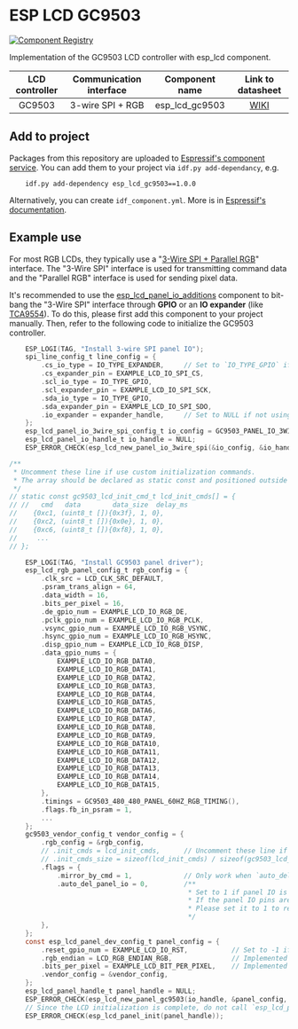 # ESP LCD GC9503

[![Component Registry](https://components.espressif.com/components/espressif/esp_lcd_gc9503/badge.svg)](https://components.espressif.com/components/espressif/esp_lcd_gc9503)

Implementation of the GC9503 LCD controller with esp_lcd component.

| LCD controller | Communication interface | Component name |                     Link to datasheet                      |
| :------------: | :---------------------: | :------------: | :--------------------------------------------------------: |
|     GC9503     |    3-wire SPI + RGB     | esp_lcd_gc9503 | [WIKI](https://github.com/espressif/esp-dev-kits/blob/master/docs/_static/esp32-s3-lcd-ev-board/datasheets/3.95_480x480_SmartDisplay/GC9503NP_DataSheet_V1.7.pdf) |

## Add to project

Packages from this repository are uploaded to [Espressif's component service](https://components.espressif.com/).
You can add them to your project via `idf.py add-dependancy`, e.g.

```
    idf.py add-dependency esp_lcd_gc9503==1.0.0
```

Alternatively, you can create `idf_component.yml`. More is in [Espressif's documentation](https://docs.espressif.com/projects/esp-idf/en/latest/esp32/api-guides/tools/idf-component-manager.html).

## Example use

For most RGB LCDs, they typically use a "[3-Wire SPI + Parallel RGB](https://focuslcds.com/3-wire-spi-parallel-rgb-interface-fan4213/)" interface. The "3-Wire SPI" interface is used for transmitting command data and the "Parallel RGB" interface is used for sending pixel data.

It's recommended to use the [esp_lcd_panel_io_additions](https://components.espressif.com/components/espressif/esp_lcd_panel_io_additions) component to bit-bang the "3-Wire SPI" interface through **GPIO** or an **IO expander** (like [TCA9554](https://components.espressif.com/components/espressif/esp_io_expander_tca9554)). To do this, please first add this component to your project manually. Then, refer to the following code to initialize the GC9503 controller.

```c
    ESP_LOGI(TAG, "Install 3-wire SPI panel IO");
    spi_line_config_t line_config = {
        .cs_io_type = IO_TYPE_EXPANDER,     // Set to `IO_TYPE_GPIO` if using GPIO, same to below
        .cs_expander_pin = EXAMPLE_LCD_IO_SPI_CS,
        .scl_io_type = IO_TYPE_GPIO,
        .scl_expander_pin = EXAMPLE_LCD_IO_SPI_SCK,
        .sda_io_type = IO_TYPE_GPIO,
        .sda_expander_pin = EXAMPLE_LCD_IO_SPI_SDO,
        .io_expander = expander_handle,     // Set to NULL if not using IO expander
    };
    esp_lcd_panel_io_3wire_spi_config_t io_config = GC9503_PANEL_IO_3WIRE_SPI_CONFIG(line_config, 0);
    esp_lcd_panel_io_handle_t io_handle = NULL;
    ESP_ERROR_CHECK(esp_lcd_new_panel_io_3wire_spi(&io_config, &io_handle));

/**
 * Uncomment these line if use custom initialization commands.
 * The array should be declared as static const and positioned outside the function.
 */
// static const gc9503_lcd_init_cmd_t lcd_init_cmds[] = {
// //   cmd   data        data_size  delay_ms
//    {0xc1, (uint8_t []){0x3f}, 1, 0},
//    {0xc2, (uint8_t []){0x0e}, 1, 0},
//    {0xc6, (uint8_t []){0xf8}, 1, 0},
//     ...
// };

    ESP_LOGI(TAG, "Install GC9503 panel driver");
    esp_lcd_rgb_panel_config_t rgb_config = {
        .clk_src = LCD_CLK_SRC_DEFAULT,
        .psram_trans_align = 64,
        .data_width = 16,
        .bits_per_pixel = 16,
        .de_gpio_num = EXAMPLE_LCD_IO_RGB_DE,
        .pclk_gpio_num = EXAMPLE_LCD_IO_RGB_PCLK,
        .vsync_gpio_num = EXAMPLE_LCD_IO_RGB_VSYNC,
        .hsync_gpio_num = EXAMPLE_LCD_IO_RGB_HSYNC,
        .disp_gpio_num = EXAMPLE_LCD_IO_RGB_DISP,
        .data_gpio_nums = {
            EXAMPLE_LCD_IO_RGB_DATA0,
            EXAMPLE_LCD_IO_RGB_DATA1,
            EXAMPLE_LCD_IO_RGB_DATA2,
            EXAMPLE_LCD_IO_RGB_DATA3,
            EXAMPLE_LCD_IO_RGB_DATA4,
            EXAMPLE_LCD_IO_RGB_DATA5,
            EXAMPLE_LCD_IO_RGB_DATA6,
            EXAMPLE_LCD_IO_RGB_DATA7,
            EXAMPLE_LCD_IO_RGB_DATA8,
            EXAMPLE_LCD_IO_RGB_DATA9,
            EXAMPLE_LCD_IO_RGB_DATA10,
            EXAMPLE_LCD_IO_RGB_DATA11,
            EXAMPLE_LCD_IO_RGB_DATA12,
            EXAMPLE_LCD_IO_RGB_DATA13,
            EXAMPLE_LCD_IO_RGB_DATA14,
            EXAMPLE_LCD_IO_RGB_DATA15,
        },
        .timings = GC9503_480_480_PANEL_60HZ_RGB_TIMING(),
        .flags.fb_in_psram = 1,
        ...
    };
    gc9503_vendor_config_t vendor_config = {
        .rgb_config = &rgb_config,
        // .init_cmds = lcd_init_cmds,      // Uncomment these line if use custom initialization commands
        // .init_cmds_size = sizeof(lcd_init_cmds) / sizeof(gc9503_lcd_init_cmd_t),
        .flags = {
            .mirror_by_cmd = 1,             // Only work when `auto_del_panel_io` is set to 0
            .auto_del_panel_io = 0,         /**
                                             * Set to 1 if panel IO is no longer needed after LCD initialization.
                                             * If the panel IO pins are sharing other pins of the RGB interface to save GPIOs,
                                             * Please set it to 1 to release the pins.
                                             */
        },
    };
    const esp_lcd_panel_dev_config_t panel_config = {
        .reset_gpio_num = EXAMPLE_LCD_IO_RST,           // Set to -1 if not use
        .rgb_endian = LCD_RGB_ENDIAN_RGB,               // Implemented by LCD command `B1h`
        .bits_per_pixel = EXAMPLE_LCD_BIT_PER_PIXEL,    // Implemented by LCD command `3Ah` (16/18/24)
        .vendor_config = &vendor_config,
    };
    esp_lcd_panel_handle_t panel_handle = NULL;
    ESP_ERROR_CHECK(esp_lcd_new_panel_gc9503(io_handle, &panel_config, &panel_handle));
    // Since the LCD initialization is complete, do not call `esp_lcd_panel_reset()` to reset the LCD.
    ESP_ERROR_CHECK(esp_lcd_panel_init(panel_handle));
```
